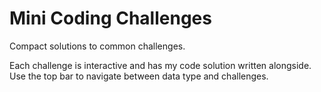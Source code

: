 # Mini Coding Challenges

Compact solutions to common challenges.

Each challenge is interactive and has my code solution written alongside.
Use the top bar to navigate between data type and challenges.
